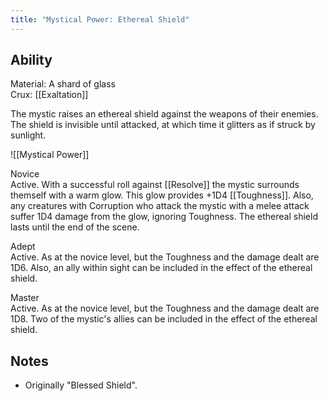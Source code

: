 ```yaml
---
title: "Mystical Power: Ethereal Shield"
---
```

## Ability
Material: A shard of glass<br>Crux: [[Exaltation]]

The mystic raises an ethereal shield against the weapons of their enemies. The shield is invisible until attacked, at which time it glitters as if struck by sunlight.

![[Mystical Power]]

Novice<br>Active. With a successful roll against [[Resolve]] the mystic surrounds themself with a warm glow. This glow provides +1D4 [[Toughness]]. Also, any creatures with Corruption who attack the mystic with a melee attack suffer 1D4 damage from the glow, ignoring Toughness. The ethereal shield lasts until the end of the scene.

Adept<br>Active. As at the novice level, but the Toughness and the damage dealt are 1D6. Also, an ally within sight can be included in the effect of the ethereal shield.

Master<br>Active. As at the novice level, but the Toughness and the damage dealt are 1D8. Two of the mystic's allies can be included in the effect of the ethereal shield.
## Notes
* Originally "Blessed Shield".